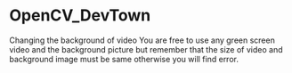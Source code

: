 # OpenCV_DevTown
Changing the background of video
You are free to use any green screen video and the background picture but remember that the size of video and background image must be same otherwise you will find error.
